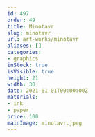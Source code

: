 ```yaml
---
id: 497
order: 49
title: Minotavr
slug: minotavr
url: art-works/minotavr
aliases: []
categories:
- graphics
inStock: true
isVisible: true
height: 21
width: 30
date: 2021-01-01T00:00:00Z
materials:
- ink
- paper
price: 100
mainImage: minotavr.jpeg
---
```

